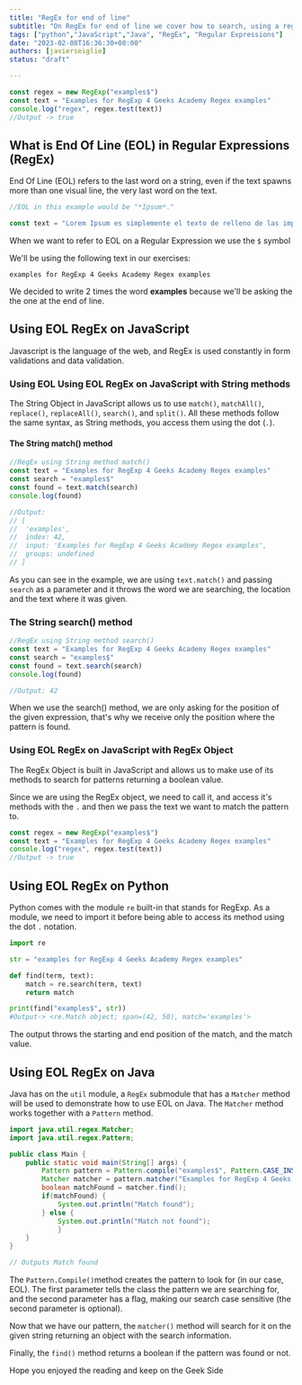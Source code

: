 ```yaml
---
title: "RegEx for end of line"
subtitle: "On RegEx for end of line we cover how to search, using a regular expression, the last word/pattern on a text making use of the $ symbol. We cover how to achieve this on Javascript, Python and Java, 3 of the most used languages in the world for developing apps"
tags: ["python","JavaScript","Java", "RegEx", "Regular Expressions"]
date: "2023-02-08T16:36:30+00:00"
authors: [javierseiglie]
status: "draft"

---
```


```javascript
const regex = new RegExp("examples$")
const text = "Examples for RegExp 4 Geeks Academy Regex examples"
console.log("regex", regex.test(text))
//Output -> true
```

## What is End Of Line (EOL) in Regular Expressions (RegEx)

End Of Line (EOL) refers to the last word on a string, even if the text spawns more than one visual line, the very last word on the text. 

```javascript
//EOL in this example would be "*Ipsum*."

const text = "Lorem Ipsum es simplemente el texto de relleno de las imprentas y archivos de texto. Lorem Ipsum ha sido el texto de relleno estándar de las industrias desde el año 1500, cuando un impresor (N. del T. persona que se dedica a la imprenta) desconocido usó una galería de textos y los mezcló de tal manera que logró hacer un libro de textos especimen. No sólo sobrevivió 500 años, sino que tambien ingresó como texto de relleno en documentos electrónicos, quedando esencialmente igual al original. Fue popularizado en los 60s con la creación de las hojas "Letraset", las cuales contenian pasajes de Lorem Ipsum, y más recientemente con software de autoedición, como por ejemplo Aldus PageMaker, el cual incluye versiones de Lorem *Ipsum*."
```
When we want to refer to EOL on a Regular Expression we use the `$` symbol

We'll be using the following text in our exercises:

`examples for RegExp 4 Geeks Academy Regex examples`

We decided to write 2 times the word **examples** because we'll be asking the the one at the end of line. 

## Using EOL RegEx on JavaScript

Javascript is the language of the web, and RegEx is used constantly in form validations and data validation.

### Using EOL Using EOL RegEx on JavaScript  with String methods

The String Object in JavaScript allows us to use `match()`, `matchAll()`,  `replace()`, `replaceAll()`, `search()`, and `split()`. All these methods follow the same syntax, as String methods, you access them using the dot (`.`).

#### The String match() method

```javascript
//RegEx using String method match() 
const text = "Examples for RegExp 4 Geeks Academy Regex examples"
const search = "examples$"
const found = text.match(search)
console.log(found)

//Output:
// [
//  'examples',
//  index: 42,
//  input: 'Examples for RegExp 4 Geeks Academy Regex examples',
//  groups: undefined
// ]
```
As you can see in the example, we are using `text.match()` and passing `search` as a parameter and it throws the word we are searching, the location and the text where it was given. 

### The String search() method

```javascript
//RegEx using String method search() 
const text = "Examples for RegExp 4 Geeks Academy Regex examples"
const search = "examples$"
const found = text.search(search)
console.log(found)

//Output: 42
```

When we use the search() method, we are only asking for the position of the given expression, that's why we receive only the position where the pattern is found. 

### Using EOL RegEx on JavaScript with RegEx Object

The RegEx Object is built in JavaScript and allows us to make use of its methods to search for patterns returning a boolean value.

Since we are using the RegEx object, we need to call it, and access it's methods with the `.` and then we pass the text we want to match the pattern to.

```javascript
const regex = new RegExp("examples$")
const text = "Examples for RegExp 4 Geeks Academy Regex examples"
console.log("regex", regex.test(text))
//Output -> true
```

## Using EOL RegEx on Python

Python comes with the module `re` built-in that stands for RegExp. As a module, we need to import it before being able to access its method using the dot `.` notation.

```python
import re

str = "examples for RegExp 4 Geeks Academy Regex examples"

def find(term, text):
    match = re.search(term, text)
    return match

print(find("examples$", str))
#Output-> <re.Match object; span=(42, 50), match='examples'>
```
The output throws the starting and end position of the match, and the match value.


## Using EOL RegEx on Java

Java has on the `util` module, a `RegEx` submodule that has a `Matcher` method will be used to demonstrate how to use EOL on Java. The `Matcher` method works together with a `Pattern` method. 

```java
import java.util.regex.Matcher;
import java.util.regex.Pattern;

public class Main {
	public static void main(String[] args) {
		Pattern pattern = Pattern.compile("examples$", Pattern.CASE_INSENSITIVE);
    	Matcher matcher = pattern.matcher("Examples for RegExp 4 Geeks Academy Regex examples");
    	boolean matchFound = matcher.find();
    	if(matchFound) {
      		System.out.println("Match found");
    	} else {
      		System.out.println("Match not found");
    		}
  	}
}

// Outputs Match found
```

The `Pattern.Compile()`method creates the pattern to look for (in our case, EOL). The first parameter tells the class the pattern we are searching for, and the second parameter has a flag, making our search case sensitive (the second parameter is optional).

Now that we have our pattern, the `matcher()` method will search for it on the given string returning an object with the search information.

Finally, the `find()` method returns a boolean if the pattern was found or not.

Hope you enjoyed the reading and keep on the Geek Side
